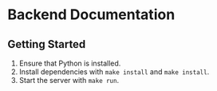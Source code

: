 # Backend Documentation

## Getting Started

1. Ensure that Python is installed.
2. Install dependencies with `make install` and `make install`.
3. Start the server with `make run`.
